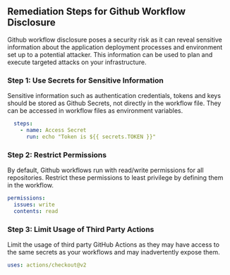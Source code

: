 

## Remediation Steps for Github Workflow Disclosure

Github workflow disclosure poses a security risk as it can reveal sensitive information about the application deployment processes and environment set up to a potential attacker. This information can be used to plan and execute targeted attacks on your infrastructure.

### Step 1: Use Secrets for Sensitive Information
Sensitive information such as authentication credentials, tokens and keys should be stored as Github Secrets, not directly in the workflow file. They can be accessed in workflow files as environment variables.

```yml
  steps:
    - name: Access Secret
      run: echo "Token is ${{ secrets.TOKEN }}"
```

### Step 2: Restrict Permissions
By default, Github workflows run with read/write permissions for all repositories. Restrict these permissions to least privilege by defining them in the workflow.

```yml
permissions:
  issues: write
  contents: read
```

### Step 3: Limit Usage of Third Party Actions
Limit the usage of third party GitHub Actions as they may have access to the same secrets as your workflows and may inadvertently expose them.

```yml
uses: actions/checkout@v2
```